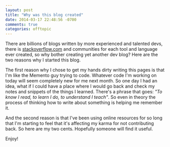 ```yaml
---
layout: post
title: "Why was this blog created"
date: 2014-03-17 22:48:56 -0700
comments: true
categories: offtopic
---
```

There are billions of blogs written by more experienced and talented devs, there is [stackoverflow.com](http://stackoverflow.com) and communities for each tool and language ever created, so why bother creating yet another dev blog? Here are the two reasons why I started this blog.

<!--more-->

The first reason why I chose to get my hands dirty writing this pages is that I'm like the Memento guy trying to code. Whatever code I'm working on today will seem completely new for me next month. So one day I had an idea, what if I could have a place where I would go back and check my notes and snippets of the things I learned. There's a phrase that goes: _"To know I read, to learn I do, to understand I teach"_. So even in theory the process of thinking how to write about something is helping me remember it.

And the second reason is that I've been using online resources for so long that I'm starting to feel that it's affecting my karma for not contributing back. So here are my two cents. Hopefully someone will find it useful.

Enjoy!